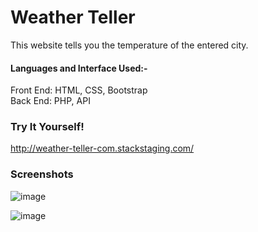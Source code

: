 # Weather Teller

This website tells you the temperature of the entered city.

#### Languages and Interface Used:-
Front End: HTML, CSS, Bootstrap
<br>
Back End: PHP, API

### Try It Yourself!

http://weather-teller-com.stackstaging.com/

### Screenshots

![image](https://user-images.githubusercontent.com/84243683/127787132-d36a39dd-dca6-4e5c-a629-3d1bded6d861.png)

![image](https://user-images.githubusercontent.com/84243683/127787138-c9031ab2-17a4-4ffc-8957-d9ca1157a176.png)

